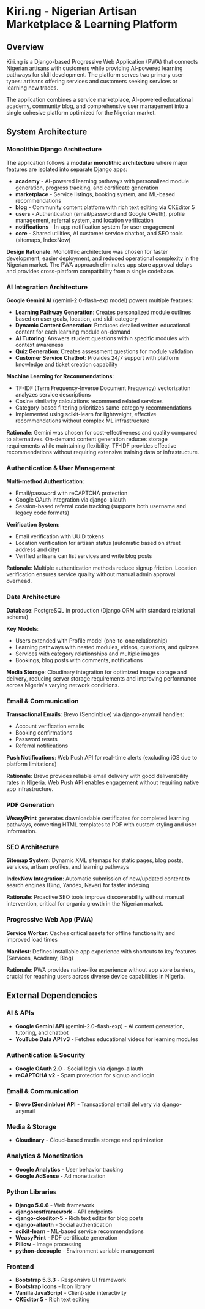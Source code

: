 # Kiri.ng - Nigerian Artisan Marketplace & Learning Platform

## Overview

Kiri.ng is a Django-based Progressive Web Application (PWA) that connects Nigerian artisans with customers while providing AI-powered learning pathways for skill development. The platform serves two primary user types: artisans offering services and customers seeking services or learning new trades.

The application combines a service marketplace, AI-powered educational academy, community blog, and comprehensive user management into a single cohesive platform optimized for the Nigerian market.

## System Architecture

### Monolithic Django Architecture

The application follows a **modular monolithic architecture** where major features are isolated into separate Django apps:

- **academy** - AI-powered learning pathways with personalized module generation, progress tracking, and certificate generation
- **marketplace** - Service listings, booking system, and ML-based recommendations
- **blog** - Community content platform with rich text editing via CKEditor 5
- **users** - Authentication (email/password and Google OAuth), profile management, referral system, and location verification
- **notifications** - In-app notification system for user engagement
- **core** - Shared utilities, AI customer service chatbot, and SEO tools (sitemaps, IndexNow)

**Design Rationale**: Monolithic architecture was chosen for faster development, easier deployment, and reduced operational complexity in the Nigerian market. The PWA approach eliminates app store approval delays and provides cross-platform compatibility from a single codebase.

### AI Integration Architecture

**Google Gemini AI** (gemini-2.0-flash-exp model) powers multiple features:

- **Learning Pathway Generation**: Creates personalized module outlines based on user goals, location, and skill category
- **Dynamic Content Generation**: Produces detailed written educational content for each learning module on-demand
- **AI Tutoring**: Answers student questions within specific modules with context awareness
- **Quiz Generation**: Creates assessment questions for module validation
- **Customer Service Chatbot**: Provides 24/7 support with platform knowledge and ticket creation capability

**Machine Learning for Recommendations**:
- TF-IDF (Term Frequency-Inverse Document Frequency) vectorization analyzes service descriptions
- Cosine similarity calculations recommend related services
- Category-based filtering prioritizes same-category recommendations
- Implemented using scikit-learn for lightweight, effective recommendations without complex ML infrastructure

**Rationale**: Gemini was chosen for cost-effectiveness and quality compared to alternatives. On-demand content generation reduces storage requirements while maintaining flexibility. TF-IDF provides effective recommendations without requiring extensive training data or infrastructure.

### Authentication & User Management

**Multi-method Authentication**:
- Email/password with reCAPTCHA protection
- Google OAuth integration via django-allauth
- Session-based referral code tracking (supports both username and legacy code formats)

**Verification System**:
- Email verification with UUID tokens
- Location verification for artisan status (automatic based on street address and city)
- Verified artisans can list services and write blog posts

**Rationale**: Multiple authentication methods reduce signup friction. Location verification ensures service quality without manual admin approval overhead.

### Data Architecture

**Database**: PostgreSQL in production (Django ORM with standard relational schema)

**Key Models**:
- Users extended with Profile model (one-to-one relationship)
- Learning pathways with nested modules, videos, questions, and quizzes
- Services with category relationships and multiple images
- Bookings, blog posts with comments, notifications

**Media Storage**: Cloudinary integration for optimized image storage and delivery, reducing server storage requirements and improving performance across Nigeria's varying network conditions.

### Email & Communication

**Transactional Emails**: Brevo (Sendinblue) via django-anymail handles:
- Account verification emails
- Booking confirmations
- Password resets
- Referral notifications

**Push Notifications**: Web Push API for real-time alerts (excluding iOS due to platform limitations)

**Rationale**: Brevo provides reliable email delivery with good deliverability rates in Nigeria. Web Push API enables engagement without requiring native app infrastructure.

### PDF Generation

**WeasyPrint** generates downloadable certificates for completed learning pathways, converting HTML templates to PDF with custom styling and user information.

### SEO Architecture

**Sitemap System**: Dynamic XML sitemaps for static pages, blog posts, services, artisan profiles, and learning pathways

**IndexNow Integration**: Automatic submission of new/updated content to search engines (Bing, Yandex, Naver) for faster indexing

**Rationale**: Proactive SEO tools improve discoverability without manual intervention, critical for organic growth in the Nigerian market.

### Progressive Web App (PWA)

**Service Worker**: Caches critical assets for offline functionality and improved load times

**Manifest**: Defines installable app experience with shortcuts to key features (Services, Academy, Blog)

**Rationale**: PWA provides native-like experience without app store barriers, crucial for reaching users across diverse device capabilities in Nigeria.

## External Dependencies

### AI & APIs
- **Google Gemini API** (gemini-2.0-flash-exp) - AI content generation, tutoring, and chatbot
- **YouTube Data API v3** - Fetches educational videos for learning modules

### Authentication & Security
- **Google OAuth 2.0** - Social login via django-allauth
- **reCAPTCHA v2** - Spam protection for signup and login

### Email & Communication
- **Brevo (Sendinblue) API** - Transactional email delivery via django-anymail

### Media & Storage
- **Cloudinary** - Cloud-based media storage and optimization

### Analytics & Monetization
- **Google Analytics** - User behavior tracking
- **Google AdSense** - Ad monetization

### Python Libraries
- **Django 5.0.6** - Web framework
- **djangorestframework** - API endpoints
- **django-ckeditor-5** - Rich text editor for blog posts
- **django-allauth** - Social authentication
- **scikit-learn** - ML-based service recommendations
- **WeasyPrint** - PDF certificate generation
- **Pillow** - Image processing
- **python-decouple** - Environment variable management

### Frontend
- **Bootstrap 5.3.3** - Responsive UI framework
- **Bootstrap Icons** - Icon library
- **Vanilla JavaScript** - Client-side interactivity
- **CKEditor 5** - Rich text editing
